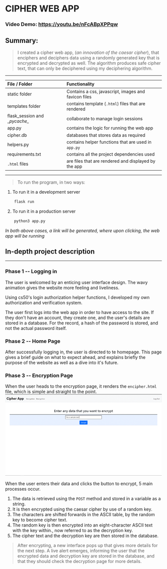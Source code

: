 # CIPHER WEB APP
### Video Demo:  <https://youtu.be/nFcABpXPPqw>
## Summary:
  > I created a cipher web app, (*an innovation of the caesar cipher*), that enciphers and deciphers data using a randomly generated key that is encrypted and decrypted as well.
  > The algorithm produces safe cipher text, that can only be deciphered using my deciphering algorithm.

___

|**File / Folder**| Functionality                                        |
| :---------------| :--------------------------------------------------- |
| static folder   |Contains a css, javascript, images and favicon files             |
| templates folder| contains template (`.html`) files that are rendered  |
| flask_session and \__pycache\__ | collaborate to manage login sessions |
| app.py          | contains the logic for running the web app           |
| cipher.db       | databases that stores data as required               |
| helpers.py      | contains helper functions that are used in `app.py`  |
| requirements.txt| contains all the project dependencies used           | |
| `.html` files   | are files that are rendered and displayed by the app |

---
> To run the program, in two ways:
1. To run it in a development server
```python
    flask run
```
2. To run it in a production server
```python
    python3 app.py
```

*In both above cases, a link will be generated, where upon clicking, the web app will be running*

## **In-depth project description**
---

### Phase 1 -- **Logging in**
The user is welcomed by an enticing user interface design. The wavy animation gives the website more feeling and liveliness.

Using cs50's login authorization helper functions, I developed my own authorization and verification system. 

The user first logs into the web app in order to have access to the site. If they don't have an account, they create one, and the user's details are stored in a database. For the record, a hash of the password is stored, and not the actual password itself.

### Phase 2 -- **Home Page**
After successfully logging in, the user is directed to te homepage. This page gives a brief guide on what to expect ahead, and explains briefly the purpose of the website as well as a dive into it's future.

### Phase 3 -- **Encryption Page**
When the user heads to the encryption page, it renders the `encipher.html` file, which is simple and straight to the point.
![Encryption Page](./static/images/enc.gif "Encryption Page")

When the user enters their data and clicks the button to encrypt, 5 main processes occur. 

1. The data is retrieved using the `POST` method and stored in a variable as a string.
2. It is then encrypted using the caesar cipher by use of a random key.
3. The characters are shifted forwards in the ASCII table, by the random key to become cipher text.
4. The random key is then encrypted into an eight-character ASCII text with the key within., now referred to as the decryption key.
5. The cipher text and the decryption key are then stored in the database.

>After encrypting, a new interface pops up that gives more details for the next step. A live alert emerges, informing the user that the encrypted data and decryption key are stored in the database, and that they should check the decryption page for more details.

